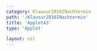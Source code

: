 ```yaml
---
category: Klausur2016INachtermin
path: '/Klausur2016INachtermin'
title: 'AppletA3'
type: 'Applet'

layout: nil
---
```

<link type="text/css" href="https://cdnjs.cloudflare.com/ajax/libs/jsxgraph/0.99.6/jsxgraph.css"><link rel="stylesheet" type="text/css" href="//cdnjs.cloudflare.com/ajax/libs/jsxgraph/0.99.7/jsxgraph.css" />
<div id="dfce8fd5-c07c-4084-8796-d665d98a58d3" class="jxgbox" style="width:500px; height:500px">
<script type="text/javascript">
    (function() {
	const board = JXG.JSXGraph.initBoard('dfce8fd5-c07c-4084-8796-d665d98a58d3', {
    							boundingbox: [-10, 10, 10, -10],
                  axis: false
              });
var B = board.create('point', [-2,0], {name:'B', fixed:true, color:'blue', size:2, label:{fontsize:15}});
var H = board.create('point', [2,0], {name:'H', fixed:true, color:'blue', size:2, label:{fontsize:15}});
var A = board.create('point', [-2,6], {name:'A', fixed:true, color:'blue', size:2, label:{fontsize:15}});
var I = board.create('point', [2,6], {name:'I', fixed:true, color:'blue', size:2, label:{fontsize:15}});
var C = board.create('point', [-4.5,0], {name:'C', fixed:true, color:'blue', size:2, label:{fontsize:15}});
var G = board.create('point', [4.5,0], {name:'G', fixed:true, color:'blue', size:2, label:{fontsize:15}});
var M = board.create('point', [0,6], {name:'M', fixed:true, color:'blue', size:2, label:{fontsize:15}});
var D = board.create('point', [-4.5, -4.8], {name:'D', fixed:true, color:'blue', size:2, label:{fontsize:15}});
var F = board.create('point', [4.5,-4.8], {name:'F', fixed:true, color:'blue', size:2, label:{fontsize:15}});
var P = board.create('point', [0,-4.8], {name:'P', fixed:true, color:'blue', size:2, label:{fontsize:15}});

var MP = board.create('line', [M, P], {color:'gray'});

var E = board.create('glider', [0, 1.627, MP], {name:'E', color:'orange', color:'blue', size:2, label:{fontsize:15}});

var poly = board.create('polygon', [A, B, C, D, E, F, G, H, I]);

board.create('angle', [D, C, B], {orthotype:'sectordot', name:' ', radius:1});
board.create('angle', [B, A, I], {orthotype:'sectordot', name:' ', radius:1});
board.create('angle', [A, B, C], {orthotype:'sectordot', name:' ', radius:1});

var t1 = board.create('point', [0,7], {visible:false});
var t2 = board.create('point', [0,-7], {visible:false});
board.create('angle', [t2, P, F], {orthotype:'sectordot', name:' ', radius:1});
board.create('angle', [I, M, t1], {orthotype:'sectordot', name:' ', radius:1});

var DEF = board.create('angle', [D, E, F], {name:'&phi;', orthotype:'sectordot'});

var E_T = board.create('text', [-7, 7, function(){ return 'E(' + JXG.toFixed(E.X(), 2) + ', ' + JXG.toFixed(E.Y(), 2) + ')';}], {fontsize:18});

var NR_T = board.create('text', [-9, 8.5, '2016 NT 1 A3'], {fontsize:18})

var getEP = function(){
return 4.8 + E.Y();
};

var phi_T = board.create('text', [-7, 5.5, function(){ return '&phi; = ' + JXG.toFixed(2*Math.atan(4.5 / (4.8 + E.Y())) / Math.PI * 180, 2) + '°';}], {fontsize:18});

var V_T = board.create('text', [1.5, 7, function(){ return 'V(' + JXG.toFixed(2*Math.atan(4.5 / (4.8 + E.Y())) / Math.PI * 180, 2) + '°) = '+ JXG.toFixed(Math.PI*(121.2-(30.375/Math.tan(Math.atan(4.5 / (4.8 + E.Y()))))), 2) + 'cm^3';}], {fontsize:18});
board.create('text', [-2.5, 3, '6'], {color:'blue', fontsize:18});
board.create('text', [2.2, 3, '6'], {color:'blue', fontsize:18});
board.create('text', [-3.65, 0.5, '2.5'], {color:'blue', fontsize:18});
board.create('text', [+3.05, 0.5, '2.5'], {color:'blue', fontsize:18});
board.create('text', [-5.5, -2.4, '4.8'], {color:'blue', fontsize:18});
board.create('text', [+4.70, -2.4, '4.8'], {color:'blue', fontsize:18});
board.create('text', [-1, 6.3, '2'], {color:'blue', fontsize:18});
board.create('text', [1, 6.3, '2'], {color:'blue', fontsize:18});
board.create('segment', [D,E], {color:'red'});
board.create('segment', [F,E], {color:'red'});
board.create('segment', [C,D], {color:'blue'});
board.create('segment', [C,B], {color:'blue'});
board.create('segment', [B,A], {color:'blue'});
board.create('segment', [A,I], {color:'blue'});
board.create('segment', [I,H], {color:'blue'});
board.create('segment', [G,H], {color:'blue'});
board.create('segment', [G,F], {color:'blue'});


})()
  </script>
  </div>
